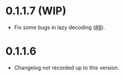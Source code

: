 # 0.1.1.7 (WIP)

* Fix some bugs in lazy decoding
  ([#8](https://github.com/haskell/base16-bytestring/pull/8)).

# 0.1.1.6

*  Changelog not recorded up to this version.
